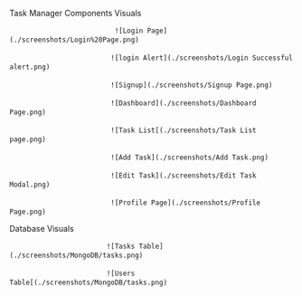 Task Manager Components Visuals


                              ![Login Page](./screenshots/Login%20Page.png)

                             ![login Alert](./screenshots/Login Successful alert.png)

                             ![Signup](./screenshots/Signup Page.png)

                             ![Dashboard](./screenshots/Dashboard Page.png)

                             ![Task List[(./screenshots/Task List page.png)

                             ![Add Task](./screenshots/Add Task.png)

                             ![Edit Task](./screenshots/Edit Task Modal.png)

                             ![Profile Page](./screenshots/Profile Page.png)

                                  


Database Visuals

                            ![Tasks Table](./screenshots/MongoDB/tasks.png)

                            ![Users Table[(./screenshots/MongoDB/tasks.png)







